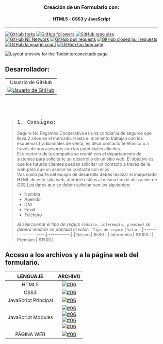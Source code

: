 
<h3 align="center">Creación de un Formulario con:</h3>
<h4 align="center">HTML5 - CSS3 y JavaScript</h4> <hr>

[![GitHub forks](https://img.shields.io/github/forks/Todointerconectado/create_form?logo=github)](https://github.com/Todointerconectado/create_form/fork)
[![GitHub followers](https://img.shields.io/github/followers/Todointerconectado?logo=github)](#)
[![GitHub repo size](https://img.shields.io/github/repo-size/Todointerconectado/create_form?logo=github)](#)
[![GitHub NE Network](https://img.shields.io/badge/NE-Network-blue?logo=github)](https://github.com/Todointerconectado/create_form/network)
[![GitHub pull requests](https://img.shields.io/github/issues-pr/Todointerconectado/create_form?color=blue&logo=github)](https://github.com/Todointerconectado/create_form/pulls)
[![GitHub closed pull requests](https://img.shields.io/github/issues-pr-closed/Todointerconectado/create_form?color=blue&logo=github)](https://github.com/Todointerconectado/create_form/pulls)
[![GitHub language count](https://img.shields.io/github/languages/count/Todointerconectado/create_form?logo=github)](#)
[![GitHub top language](https://img.shields.io/github/languages/top/Todointerconectado/create_form?logo=github)](#)

![Layout preview for the Todointerconectado page](https://repository-images.githubusercontent.com/714776582/83dcaf5f-f7df-46c4-8cab-4da958f77a0e)

## Desarrollador:

<table id="tabla" align="center">
    <tr>
        <td align="center" colspan="1">Usuario de GitHub </td>
    </tr>
    <tr>
        <td align="center" colspan="1">
            <a href="https://github.com/Todointerconectado" target="_blank">
                <img src="https://img.shields.io/badge/francisco_carusso-GitHub_Todointerconectado-105d89?style=for-the-badge&logo=github&logoColor=white&labelColor=101" alt="Usuario de GitHub"/>
            </a>
        </td>
    </tr>
</table>

<br><br>

> ## ```1. Consigna:``` <br>
> Seguro No Pagamos Cooperativa es una compañía de seguros que lleva 2 años en el mercado.
Hasta el momento trabajan con los esquemas tradicionales de venta, es decir contacto
telefónico o a través de sus asesores con los potenciales clientes. <br>
El directorio de la compañía se reunió con el departamento de sistemas para solicitarle un
desarrollo de un sitio web. El objetivo es que los futuros clientes puedan solicitar un contacto
a través de la web para que un asesor se contacte con ellos. <br>
Vos como parte del equipo de desarrollo debes realizar el maquetado HTML de este sitio web,
dándole estilos al mismo con la utilización de CSS
Los datos que se deben solicitar son los siguientes: <br>
> *  Nombre
> * Apellido
> * DNI
> * Email
> * Teléfono
>
>
> _Al seleccionar el tipo de seguro ```(básico, intermedio, premium)``` se deberá mostrar en pantalla el valor:_
>   | ```Tipo de seguro``` | ```Valor``` |
>   |:--------------------:|:-----------:|
>   |       Básico         |    $500     |
>   |       Intermedio     |    $1000    |
>   |       Premium        |    $1500    |


## Acceso a los archivos y a la página web del formulario.

|        LENGUAJE        |     ARCHIVO   |
|:----------------------:|:-------------:|
|          HTML5         | [![#06](https://img.shields.io/badge/archivo-HTML5-blue?logo=html5)](./index.html)  |
|          CSS3          | [![#06](https://img.shields.io/badge/archivo-css3-blue?logo=css3&logoColor=rgb%28102%2C%20188%2C%20249%29)](./src/css/style.css) |
|   JavaScript Principal | [![#06](https://img.shields.io/badge/app-.mjs-blue?logo=javascript)](./src/js/app.mjs) |
|   JavaScript Modules   | [![#06](https://img.shields.io/badge/tipoSeguros-.mjs-blue?logo=javascript)](./src/js/modules/tipoSeguros.mjs) <br> [![#06](https://img.shields.io/badge/llenarSelectConClaves-.mjs-blue?logo=javascript)](./src/js/modules/llenarSelectConClaves.mjs) <br> [![#06](https://img.shields.io/badge/selectSeguroAndImplimirValue-.mjs-blue?logo=javascript)](./src/js/modules/selectSeguroAndImplimirValue.mjs) <br> [![#06](https://img.shields.io/badge/controlForm-.mjs-blue?logo=javascript)](./src/js/modules/controlForm.mjs) |
|       PÁGINA WEB       | [![#00](https://img.shields.io/badge/https%3A%2F%2Ftodointerconectado.github.io-%2Fcreate_form-blue?logo=html5)](https://todointerconectado.github.io/create_form) |